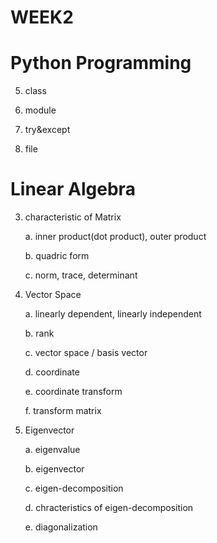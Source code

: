 # WEEK2

# Python Programming
5. class

6. module

7. try&except

8. file

# Linear Algebra

3. characteristic of Matrix
   
    a. inner product(dot product), outer product

    b. quadric form

    c. norm, trace, determinant
    
 4. Vector Space
 
    a. linearly dependent, linearly independent
    
    b. rank
    
    c. vector space / basis vector
    
    d. coordinate
    
    e. coordinate transform
    
    f. transform matrix
    
 5. Eigenvector
 
    a. eigenvalue
    
    b. eigenvector
    
    c. eigen-decomposition
    
    d. chracteristics of eigen-decomposition
    
    e. diagonalization
    
